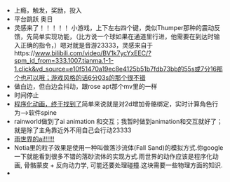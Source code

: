 + 上瘾，触发，奖励，投入
+ 平台跳跃 奥日
+ 灵感来了！！！！！ 小游戏，上下左右四个键，类似Thumper那种的震动反馈，先简单实现功能，（比方说一个球如果在通道里行进，他需要在到达时输入正确的指令，）嗯对就是音游23333，灵感来自于https://www.bilibili.com/video/BV1k7ycYxEEC/?spm_id_from=333.1007.tianma.1-1-1.click&vd_source=e10f51470a19ec8e4125b51b7fdb73bb的55s或7分16那个也可以哦；游戏风格的话6分03s的那个很不错
+ 做白边，但白边会抖动，跟rose apt那个mv里的一样
+ 时间停止
+ [程序化动画，终于找到了](https://zhuanlan.zhihu.com/p/621595987)简单来说就是对2d增加骨骼绑定，实时计算角色行为-->软件spine
+ rainworld做到了ai animation 和交互；我暂时做到animation和交互就好了；就是除了主角靠近外不用自己会行动23333
+ [雨世界的ai!!!!!!](https://zhuanlan.zhihu.com/p/469822612)
+ Notia里的粒子效果是使用一种叫做落沙流体(Fall Sand)的模拟方式.你google一下就能看到很多不错的落砂流体的实现方式.雨世界的动作应该是程序化动画, 骨骼蒙皮 + 反向动力学, 可能还要处理碰撞.这块需要一些物理方面的知识.
+ 